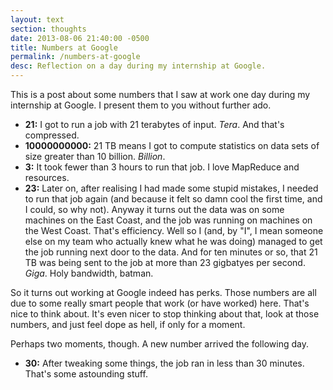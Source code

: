 ```yaml
---
layout: text
section: thoughts
date: 2013-08-06 21:40:00 -0500
title: Numbers at Google
permalink: /numbers-at-google
desc: Reflection on a day during my internship at Google.
---
```


This is a post about some numbers that I saw at work one day during my
internship at Google. I present them to you without further ado.

- **21:** I got to run a job with 21 terabytes of input. *Tera*. And
  that's compressed.
- **10000000000:** 21 TB means I got to compute statistics on data
  sets of size greater than 10 billion. *Billion*.
- **3:** It took fewer than 3 hours to run that job. I love MapReduce
  and resources.
- **23:** Later on, after realising I had made some stupid mistakes, I
  needed to run that job again (and because it felt so damn cool the
  first time, and I could, so why not). Anyway it turns out the data
  was on some machines on the East Coast, and the job was running on
  machines on the West Coast. That's efficiency. Well so I (and, by
  "I", I mean someone else on my team who actually knew what he was
  doing) managed to get the job running next door to the data. And for
  ten minutes or so, that 21 TB was being sent to the job at more than
  23 gigbatyes per second. *Giga*. Holy bandwidth, batman.

So it turns out working at Google indeed has perks. Those numbers are
all due to some really smart people that work (or have worked)
here. That's nice to think about. It's even nicer to stop thinking
about that, look at those numbers, and just feel dope as hell, if
only for a moment.

Perhaps two moments, though. A new number arrived the following day.

- **30:** After tweaking some things, the job ran in less than 30
  minutes. That's some astounding stuff.
